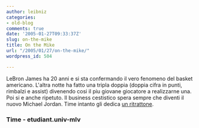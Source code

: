 ```yaml
---
author: leibniz
categories:
- old-blog
comments: true
date: '2005-01-27T09:33:37Z'
slug: on-the-mike
title: On the Mike
url: "/2005/01/27/on-the-mike/"
wordpress_id: 504

---
```

LeBron James ha 20 anni e si sta confermando il vero fenomeno del
basket americano. L'altra notte ha fatto una tripla doppia (doppia
cifra in punti, rimbalzi e assist) divenendo cosi il piu giovane
giocatore a realizzarne una. Poi si e anche ripetuto. Il business
cestistico spera sempre che diventi il nuovo Michael Jordan. Time
intanto gli dedica [un ritrattone](https://www.time.com/time/magazine/article/0,9171,1019842,00.html).




### Time - etudiant.univ-mlv

